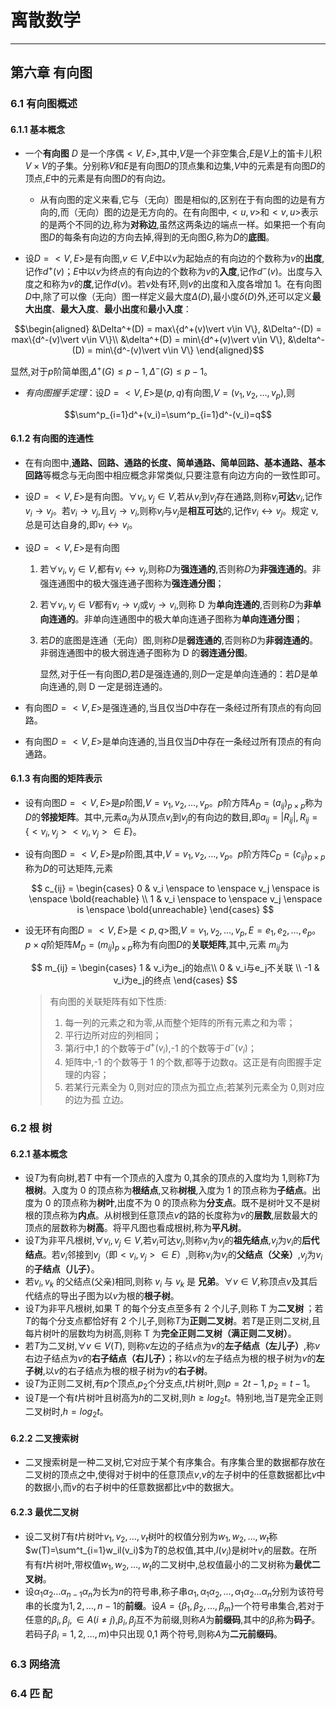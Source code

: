 # 离散数学

---

## 第六章 有向图

### 6.1 有向图概述

#### 6.1.1 基本概念

- 一个**有向图** $D$ 是一个序偶$<V, E>$,其中,$V$是一个非空集合,$E$是$V$上的笛卡儿积$V\times V$的子集。分别称$V$和$E$是有向图$D$的顶点集和边集,$V$中的元素是有向图$D$的顶点,$E$中的元素是有向图$D$的有向边。

  - 从有向图的定义来看,它与（无向）图是相似的,区别在于有向图的边是有方向的,而（无向）图的边是无方向的。在有向图中,$<u, v>$和$<v, u>$表示的是两个不同的边,称为**对称边**,虽然这两条边的端点一样。如果把一个有向图$D$的每条有向边的方向去掉,得到的无向图$G$,称为$D$的**底图**。

- 设$D=<V, E>$是有向图,$v\in V$,$E$中以$v$为起始点的有向边的个数称为$v$的**出度**,记作$d^+(v)$；$E$中以$v$为终点的有向边的个数称为$v$的**入度**,记作$d^-(v)$。出度与入度之和称为$v$的**度**,记作$d(v)$。若$v$处有环,则$v$的出度和入度各增加 1。在有向图$D$中,除了可以像（无向）图一样定义最大度$\Delta(D)$,最小度$\delta(D)$外,还可以定义**最大出度**、**最大入度**、**最小出度**和**最小入度**：

$$\begin{aligned}
&\Delta^+(D) = max\{d^+(v)\vert v\in V\},
&\Delta^-(D) = max\{d^-(v)\vert v\in V\}\\
&\delta^+(D) = min\{d^+(v)\vert v\in V\},
&\delta^-(D) = min\{d^-(v)\vert v\in V\}
\end{aligned}$$

  显然,对于$p$阶简单图,$\Delta^+(G)\leq p-1,\Delta^-(G)≤p-1$。

- _有向图握手定理_：设$D=<V, E>$是$(p, q)$有向图,$V=(v_1, v_2,\dots, v_p)$,则

$$\sum^p_{i=1}d^+(v_i)=\sum^p_{i=1}d^-(v_i)=q$$

#### 6.1.2 有向图的连通性

- 在有向图中,**通路、回路、通路的长度、简单通路、简单回路、基本通路、基本回路**等概念与无向图中相应概念非常类似,只要注意有向边方向的一致性即可。

- 设$D=<V, E>$是有向图。$\forall v_i,v_j\in V$,若从$v_i$到$v_j$存在通路,则称$v_i$**可达**$v_i$,记作$v_i\rightarrow v_j$。若$v_i\rightarrow v_j$,且$v_j\rightarrow v_i$,则称$v_i$与$v_j$是**相互可达**的,记作$v_i\leftrightarrow v_j$。规定 v,总是可达自身的,即$v_i\leftrightarrow v_i$。

- 设$D=<V, E>$是有向图

  1. 若$\forall v_i,v_j\in V$,都有$v_i\leftrightarrow v_j$,则称$D$为**强连通的**,否则称$D$为**非强连通的**。非强连通图中的极大强连通子图称为**强连通分图**；

  2. 若$\forall v_i,v_j\in V$都有$v_i\rightarrow v_j$或$v_j\rightarrow v_i$,则称 D 为**单向连通的**,否则称$D$为**非单向连通的**。非单向连通图中的极大单向连通子图称为**单向连通分图**；

  3. 若$D$的底图是连通（无向）图,则称$D$是**弱连通的**,否则称$D$为**非弱连通的**。非弱连通图中的极大弱连通子图称为 D 的**弱连通分图**。

     显然,对于任一有向图$D$,若$D$是强连通的,则$D$一定是单向连通的：若$D$是单向连通的,则 D 一定是弱连通的。

- 有向图$D=<V, E>$是强连通的,当且仅当$D$中存在一条经过所有顶点的有向回路。

- 有向图$D=<V, E>$是单向连通的,当且仅当$D$中存在一条经过所有顶点的有向通路。

#### 6.1.3 有向图的矩阵表示

- 设有向图$D=<V,E>$是$p$阶图,$V={v_1, v_2,\dots,v_p}$。$p$阶方阵$A_D=(a_{ij})_{p\times p}$称为$D$的**邻接矩阵**。其中,元素$a_{ij}$为从顶点$v_i$到$v_j$的有向边的数目,即$a_{ij}=|R_{ij}|,R_{ij}=\{<v_i, v_j><v_i, v_j>\in E\}$。

- 设有向图$D=<V, E>$是$p$阶图,其中,$V={v_1, v_2,\dots,v_p}$。$p$阶方阵$C_D=(c_{ij})_{p\times p}$称为$D$的可达矩阵,元素

  $$
  c_{ij} =
  \begin{cases}
    0 & v_i \enspace to \enspace  v_j \enspace  is \enspace \bold{reachable}   \\
    1 & v_i \enspace to \enspace  v_j \enspace  is \enspace \bold{unreachable}
  \end{cases}
  $$

- 设无环有向图$D=<V, E>$是$<p, q>$图,$V={v_1, v_2,\dots,v_p},E={e_1, e_2,\dots,e_p}$。$p\times q$阶矩阵$M_D=(m_{ij})_{p\times p}$称为有向图$D$的**关联矩阵**,其中,元素 $m_{ij}$为

  $$
  m_{ij} =  
  \begin{cases}
  1 & v_i为e_j的始点\\
  0 & v_i与e_j不关联 \\
  -1 & v_i为e_j的终点
  \end{cases}
  $$

  > 有向图的关联矩阵有如下性质:
  >
  > 1. 每一列的元素之和为零,从而整个矩阵的所有元素之和为零；
  > 2. 平行边所对应的列相同；
  > 3. 第$i$行中,1 的个数等于$d^+(v_i)$,-1 的个数等于$d^-(v_i)$；
  > 4. 矩阵中,-1 的个数等于 1 的个数,都等于边数$q$。这正是有向图握手定理的内容；
  > 5. 若某行元素全为 0,则对应的顶点为孤立点;若某列元素全为 0,则对应的边为孤
  >    立边。

### 6.2 根 树

#### 6.2.1 基本概念

- 设$T$为有向树,若*T* 中有一个顶点的入度为 0,其余的顶点的入度均为 1,则称$T$为**根树**。入度为 0 的顶点称为**根结点**,又称**树根**,入度为 1 的顶点称为**子结点**。出度为 0 的顶点称为**树叶**,出度不为 0 的顶点称为**分支点**。既不是树叶又不是树根的顶点称为**内点**。从树根到任意顶点$v$的路的长度称为$v$的**层数**,层数最大的顶点的层数称为**树高**。将平凡图也看成根树,称为**平凡树**。
- 设$T$为非平凡根树,$\forall v_i,v_j\in V$,若$v_i$可达$v_j$,则称$v_i$为$v_j$的**祖先结点**,$v_j$为$v_i$的**后代结点**。若$v_i$邻接到$v_j$（即$<v_i,v_j>\in E$）,则称$v_i$为$v_j$的**父结点（父亲）**,$v_j$为$v_i$的**子结点（儿子）**。
- 若$v_i,v_k$ 的父结点(父亲)相同,则称 $v_i$ 与 $v_k$ 是 **兄弟**。$\forall v\in V$,称顶点$v$及其后代结点的导出子图为以$v$为根的**根子树**。
- 设$T$为非平凡根树,如果 T 的每个分支点至多有 2 个儿子,则称 T 为**二叉树 ​**；若$T$的每个分支点都恰好有 2 个儿子,则称$T$为**正则二叉树**。若$T$是正则二叉树,且每片树叶的层数均为树高,则称 T 为**完全正则二叉树（满正则二叉树）**。
- 若$T$为二叉树,$\forall v\in V(T)$, 则称$v$左边的子结点为$v$的**左子结点（左儿子）**,称$v$右边子结点为$v$的**右子结点（右儿子）**；称以$v$的左子结点为根的根子树为$v$的**左子树**,以$v$的右子结点为根的根子树为$v$的**右子树**。
- 设$T$为正则二叉树,有$p$个顶点,$p_2$个分支点,$t$片树叶,则$p=2t-1,p_2=t-1$。
- 设$T$是一个有$t$片树叶且树高为$h$的二叉树,则$h\geq log_2t$。特别地,当$T$是完全正则二叉树时,$h= log_2t$。

#### 6.2.2 二叉搜索树

- 二叉搜索树是一种二叉树,它对应于某个有序集合。有序集合里的数据都存放在二叉树的顶点之中,使得对于树中的任意顶点$v$,$v$的左子树中的任意数据都比$v$中的数据小,而$v$的右子树中的任意数据都比$v$中的数据大。

#### 6.2.3 最优二叉树

- 设二叉树$T$有$t$片树叶$v_1, v_2,\dots,v_t$树叶的权值分别为$w_1, w_2,\dots,w_t$称$w(T)=\sum^t_{i=1}w_il(v_i)$为$T$的总权值,其中,$l(v_i)$是树叶$v_i$的层数。在所有有$t$片树叶,带权值$w_1, w_2,\dots,w_t$的二叉树中,总权值最小的二叉树称为**最优二叉树**。
- 设$\alpha_1\alpha_2\dots\alpha_{n-1}\alpha_n$为长为$n$的符号串,称子串$\alpha_1,\alpha_1\alpha_2,\dots,\alpha_1\alpha_2\dots\alpha_n$分别为该符号串的长度为$1, 2, \dots,n-1$的**前缀**。设$A=\{\beta_1, \beta_2, \dots,\beta_m\}$一个符号串集合,若对于任意的$\beta_i,\beta_j,\in A(i≠ j)$,$β_i,β_j$互不为前缀,则称$A$为**前缀码**,其中的$\beta_i$称为**码子**。若码子$\beta_i=1, 2,\dots,m)$中只出现 0,1 两个符号,则称$A$为**二元前缀码**。

### 6.3 网络流

### 6.4 匹 配
